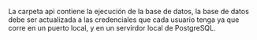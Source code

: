 La carpeta api contiene la ejecución de la base de datos, la base de datos debe ser actualizada a las credenciales que cada usuario tenga ya que corre en un puerto local, y en un servirdor local de PostgreSQL.
